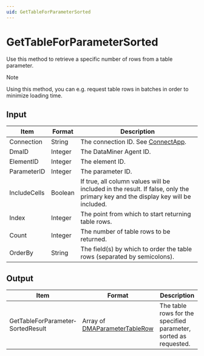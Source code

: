 ```yaml
---
uid: GetTableForParameterSorted
---
```


# GetTableForParameterSorted

Use this method to retrieve a specific number of rows from a table parameter.

> [!NOTE]
> Using this method, you can e.g. request table rows in batches in order to minimize loading time.

## Input

| Item | Format | Description |
|--|--|--|
| Connection | String | The connection ID. See [ConnectApp](xref:ConnectApp). |
| DmaID | Integer | The DataMiner Agent ID. |
| ElementID | Integer | The element ID. |
| ParameterID | Integer | The parameter ID. |
| IncludeCells | Boolean | If true, all column values will be included in the result. If false, only the primary key and the display key will be included. |
| Index | Integer | The point from which to start returning table rows. |
| Count | Integer | The number of table rows to be returned. |
| OrderBy | String | The field(s) by which to order the table rows (separated by semicolons). |

## Output

| Item | Format | Description |
|--|--|--|
| GetTableForParameter­SortedResult | Array of [DMAParameterTableRow](xref:DMAParameterTableRow) | The table rows for the specified parameter, sorted as requested. |
